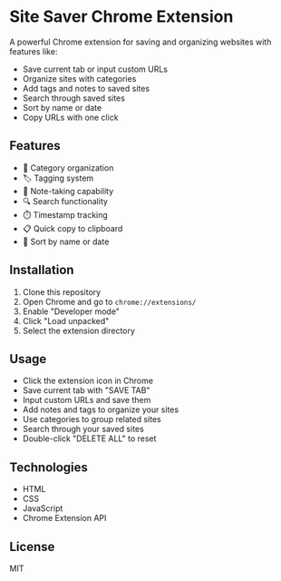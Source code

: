 # Site Saver Chrome Extension

A powerful Chrome extension for saving and organizing websites with features like:
- Save current tab or input custom URLs
- Organize sites with categories
- Add tags and notes to saved sites
- Search through saved sites
- Sort by name or date
- Copy URLs with one click

## Features
- 📂 Category organization
- 🏷️ Tagging system
- 📝 Note-taking capability
- 🔍 Search functionality
- ⏱️ Timestamp tracking
- 📋 Quick copy to clipboard
- 🔄 Sort by name or date

## Installation
1. Clone this repository
2. Open Chrome and go to `chrome://extensions/`
3. Enable "Developer mode"
4. Click "Load unpacked"
5. Select the extension directory

## Usage
- Click the extension icon in Chrome
- Save current tab with "SAVE TAB"
- Input custom URLs and save them
- Add notes and tags to organize your sites
- Use categories to group related sites
- Search through your saved sites
- Double-click "DELETE ALL" to reset

## Technologies
- HTML
- CSS
- JavaScript
- Chrome Extension API

## License
MIT 